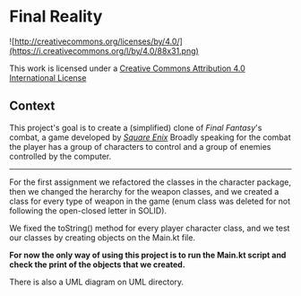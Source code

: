 Final Reality
=============

![http://creativecommons.org/licenses/by/4.0/](https://i.creativecommons.org/l/by/4.0/88x31.png)

This work is licensed under a
[Creative Commons Attribution 4.0 International License](http://creativecommons.org/licenses/by/4.0/)

Context
-------

This project's goal is to create a (simplified) clone of _Final Fantasy_'s combat, a game developed
by [_Square Enix_](https://www.square-enix.com)
Broadly speaking for the combat the player has a group of characters to control and a group of
enemies controlled by the computer.

---

For the first assignment we refactored the classes in the character package, then we changed
the herarchy for the weapon classes, and we created a class for every type of weapon in the game 
(enum class was deleted for not following the open-closed letter in SOLID).

We fixed the toString() method for every player character class, and we test our classes by creating
objects on the Main.kt file.

**For now the only way of using this project is to run the Main.kt script and check the print of the
objects that we created.**

There is also a UML diagram on UML directory.